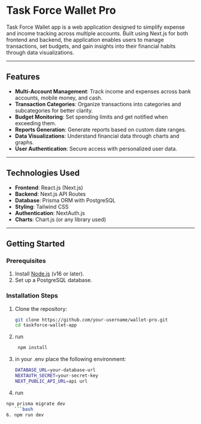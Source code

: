 # **Task Force Wallet Pro**

Task Force Wallet app is a web application designed to simplify expense and income tracking across multiple accounts. Built using Next.js for both frontend and backend, the application enables users to manage transactions, set budgets, and gain insights into their financial habits through data visualizations.

---

## **Features**
- **Multi-Account Management**: Track income and expenses across bank accounts, mobile money, and cash.
- **Transaction Categories**: Organize transactions into categories and subcategories for better clarity.
- **Budget Monitoring**: Set spending limits and get notified when exceeding them.
- **Reports Generation**: Generate reports based on custom date ranges.
- **Data Visualizations**: Understand financial data through charts and graphs.
- **User Authentication**: Secure access with personalized user data.

---

## **Technologies Used**
- **Frontend**: React.js (Next.js)
- **Backend**: Next.js API Routes
- **Database**: Prisma ORM with PostgreSQL
- **Styling**: Tailwind CSS
- **Authentication**: NextAuth.js
- **Charts**: Chart.js (or any library used)

---

## **Getting Started**

### **Prerequisites**
1. Install [Node.js](https://nodejs.org/) (v16 or later).
2. Set up a PostgreSQL database.

### **Installation Steps**
1. Clone the repository:
   ```bash
   git clone https://github.com/your-username/wallet-pro.git
   cd taskforce-wallet-app
2. run 
   ```bash
    npm install
3. in your .env place the following environment:
     ```bash
     DATABASE_URL=your-database-url
     NEXTAUTH_SECRET=your-secret-key 
     NEXT_PUBLIC_API_URL=api url

4. run 
  ```bash
 npx prisma migrate dev
     ```bash   
6. npm run dev


